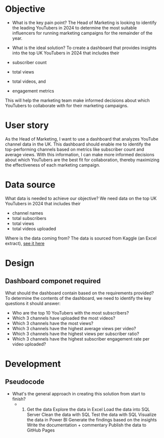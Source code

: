 # Objective

- What is the key pain point?
The Head of Marketing is looking to identify the leading YouTubers in 2024 to determine the most suitable influencers for running marketing campaigns for the remainder of the year.

- What is the ideal solution?
To create a dashboard that provides insights into the top UK YouTubers in 2024 that includes their

- subscriber count
- total views
- total videos, and
- engagement metrics
  
This will help the marketing team make informed decisions about which YouTubers to collaborate with for their marketing campaigns.

# User story

As the Head of Marketing, I want to use a dashboard that analyzes YouTube channel data in the UK. This dashboard should enable me to identify the top-performing channels based on metrics like subscriber count and average views. With this information, I can make more informed decisions about which YouTubers are the best fit for collaboration, thereby maximizing the effectiveness of each marketing campaign.


# Data source

What data is needed to achieve our objective?
We need data on the top UK YouTubers in 2024 that includes their
- channel names
- total subscribers
- total views
- total videos uploaded

Where is the data coming from? The data is sourced from Kaggle (an Excel extract),
[see it here](https://www.kaggle.com/datasets/bhavyadhingra00020/top-100-social-media-influencers-2024-countrywise?resource=download)


# Design
## Dashboard componet required

What should the dashboard contain based on the requirements provided?
To determine the contents of the dashboard, we need to identify the key questions it should answer:

- Who are the top 10 YouTubers with the most subscribers?
- Which 3 channels have uploaded the most videos?
- Which 3 channels have the most views?
- Which 3 channels have the highest average views per video?
- Which 3 channels have the highest views per subscriber ratio?
- Which 3 channels have the highest subscriber engagement rate per video uploaded?

# Development
## Pseudocode

- What's the general approach in creating this solution from start to finish?
  - 1. Get the data
Explore the data in Excel
Load the data into SQL Server
Clean the data with SQL
Test the data with SQL
Visualize the data in Power BI
Generate the findings based on the insights
Write the documentation + commentary
Publish the data to GitHub Pages










